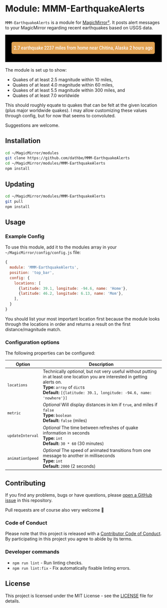 # Module: MMM-EarthquakeAlerts

`MMM-EarthquakeAlerts` is a module for [MagicMirror²](https://github.com/MagicMirrorOrg/MagicMirror). It posts alert messages to your MagicMirror regarding recent earthquakes based on USGS data.

![Example Screenshot](screenshot.png)

The module is set up to show:
- Quakes of at least 2.5 magnitude within 10 miles,
- Quakes of at least 4.0 magnitude within 60 miles,
- Quakes of at least 5.5 magnitude within 300 miles, and
- Quakes of at least 7.0 worldwide

This should roughly equate to quakes that can be felt at the given location (plus major worldwide quakes).  I may allow customizing these values through config, but for now that seems to convoluted.

Suggestions are welcome.

## Installation

```bash
cd ~/MagicMirror/modules
git clone https://github.com/dathbe/MMM-EarthquakeAlerts
cd ~/MagicMirror/modules/MMM-EarthquakeAlerts
npm install
```

## Updating

```bash
cd ~/MagicMirror/modules/MMM-EarthquakeAlerts
git pull
npm install
```

## Usage

### Example Config

To use this module, add it to the modules array in your `~/MagicMirror/config/config.js` file:

````js
{
  module: 'MMM-EarthquakeAlerts',
  position: 'top_bar',
  config: {
    locations: [
      {latitude: 39.1, longitude: -94.6, name: 'Home'},
      {latitude: 46.2, longitude: 6.13, name: 'Mom'},
    ],
  }
}
````
You should list your most important location first because the module looks through the locations in order and returns a result on the first distance/magnitude match.

### Configuration options

The following properties can be configured:

| Option                | Description
|-----------------------|------------
|`locations`       |Technically *optional*, but not very useful without putting in at least one location you are interested in getting alerts on.<br>**Type:** `array` of `dict`s<br>**Default:** `[{latitude: 39.1, longitude: -94.6, name: 'nowhere'}]`
|`metric`          |*Optional* Will display distances in km if `true`, and miles if `false`<br>**Type:** `boolean`<br>**Default:** `false` (miles)
|`updateInterval`  |*Optional* The time between refreshes of quake information in seconds<br>**Type:** `int`<br>**Default:** `30 * 60` (30 minutes)
|`animationSpeed`  |*Optional* The speed of animated transitions from one message to another in milliseconds<br>**Type:** `int`<br>**Default:** `2000` (2 seconds)

## Contributing

If you find any problems, bugs or have questions, please [open a GitHub issue](https://github.com/dathbe/MMM-EarthquakeAlerts/issues) in this repository.

Pull requests are of course also very welcome 🙂

### Code of Conduct

Please note that this project is released with a [Contributor Code of Conduct](CODE_OF_CONDUCT.md). By participating in this project you agree to abide by its terms.

### Developer commands

- `npm run lint` - Run linting checks.
- `npm run lint:fix` - Fix automatically fixable linting errors.

## License

This project is licensed under the MIT License - see the [LICENSE](LICENSE.md) file for details.
